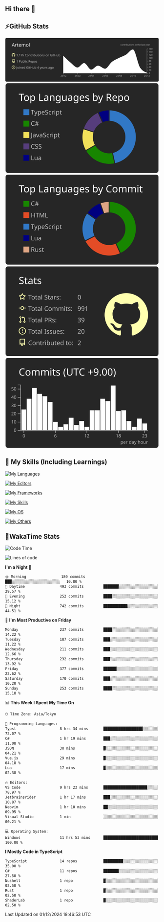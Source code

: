 ## Hi there 👋
<!--
**Artemol/Artemol** is a ✨ _special_ ✨ repository because its `README.md` (this file) appears on your GitHub profile.

Here are some ideas to get you started:

- 🔭 I’m currently working on ...
- 🌱 I’m currently learning ...
- 👯 I’m looking to collaborate on ...
- 🤔 I’m looking for help with ...
- 💬 Ask me about ...
- 📫 How to reach me: ...
- 😄 Pronouns: ...
- ⚡ Fun fact: ...
-->

## ⚡GitHub Stats
[![](https://raw.githubusercontent.com/Artemol/Artemol/main/profile-summary-card-output/apprentice/0-profile-details.svg)](https://github.com/vn7n24fzkq/github-profile-summary-cards)
[![](https://raw.githubusercontent.com/Artemol/Artemol/main/profile-summary-card-output/apprentice/1-repos-per-language.svg)](https://github.com/vn7n24fzkq/github-profile-summary-cards) [![](https://raw.githubusercontent.com/Artemol/Artemol/main/profile-summary-card-output/apprentice/2-most-commit-language.svg)](https://github.com/vn7n24fzkq/github-profile-summary-cards)
[![](https://raw.githubusercontent.com/Artemol/Artemol/main/profile-summary-card-output/apprentice/3-stats.svg)](https://github.com/vn7n24fzkq/github-profile-summary-cards) [![](https://raw.githubusercontent.com/Artemol/Artemol/main/profile-summary-card-output/apprentice/4-productive-time.svg)](https://github.com/vn7n24fzkq/github-profile-summary-cards)

## 🌱 My Skills (Including Learnings)

<!--
### Languages
-->
[![My Languages](https://skillicons.dev/icons?i=ts,py,cs,dotnet,rust,go,c,matlab,css)](https://skillicons.dev)

<!--
### Editors
-->
[![My Editors](https://skillicons.dev/icons?i=vscode,neovim,vim,visualstudio,idea)](https://skillicons.dev)

<!--
### Frameworks
-->
[![My Frameworks](https://skillicons.dev/icons?i=react,nestjs,vite,tailwind,tauri,electron,remix,nextjs,fastapi)](https://skillicons.dev)

<!--
### Tools
-->
[![My Skills](https://skillicons.dev/icons?i=git,nodejs,docker,unity,postman,bun,discord,cloudflare,bash,prometheus,grafana,obsidian)](https://skillicons.dev)

<!--
### OS
-->
[![My OS](https://skillicons.dev/icons?i=windows,ubuntu)](https://skillicons.dev)

<!--
### Others
-->
[![My Others](https://skillicons.dev/icons?i=github,raspberrypi,gcp)](https://skillicons.dev)

## 💬WakaTime Stats
<!--START_SECTION:waka-->
![Code Time](http://img.shields.io/badge/Code%20Time-328%20hrs%2014%20mins-blue)

![Lines of code](https://img.shields.io/badge/From%20Hello%20World%20I%27ve%20Written-10.7%20million%20lines%20of%20code-blue)

**I'm a Night 🦉** 

```text
🌞 Morning                180 commits         ███░░░░░░░░░░░░░░░░░░░░░░   10.80 % 
🌆 Daytime                493 commits         ███████░░░░░░░░░░░░░░░░░░   29.57 % 
🌃 Evening                252 commits         ████░░░░░░░░░░░░░░░░░░░░░   15.12 % 
🌙 Night                  742 commits         ███████████░░░░░░░░░░░░░░   44.51 % 
```
📅 **I'm Most Productive on Friday** 

```text
Monday                   237 commits         ████░░░░░░░░░░░░░░░░░░░░░   14.22 % 
Tuesday                  187 commits         ███░░░░░░░░░░░░░░░░░░░░░░   11.22 % 
Wednesday                211 commits         ███░░░░░░░░░░░░░░░░░░░░░░   12.66 % 
Thursday                 232 commits         ███░░░░░░░░░░░░░░░░░░░░░░   13.92 % 
Friday                   377 commits         ██████░░░░░░░░░░░░░░░░░░░   22.62 % 
Saturday                 170 commits         ███░░░░░░░░░░░░░░░░░░░░░░   10.20 % 
Sunday                   253 commits         ████░░░░░░░░░░░░░░░░░░░░░   15.18 % 
```


📊 **This Week I Spent My Time On** 

```text
🕑︎ Time Zone: Asia/Tokyo

💬 Programming Languages: 
Typst                    8 hrs 34 mins       ██████████████████░░░░░░░   72.07 % 
C#                       1 hr 19 mins        ███░░░░░░░░░░░░░░░░░░░░░░   11.08 % 
JSON                     30 mins             █░░░░░░░░░░░░░░░░░░░░░░░░   04.21 % 
Vue.js                   29 mins             █░░░░░░░░░░░░░░░░░░░░░░░░   04.18 % 
Lua                      17 mins             █░░░░░░░░░░░░░░░░░░░░░░░░   02.38 % 

🔥 Editors: 
VS Code                  9 hrs 23 mins       ████████████████████░░░░░   78.97 % 
Jetbrainsrider           1 hr 17 mins        ███░░░░░░░░░░░░░░░░░░░░░░   10.87 % 
Neovim                   1 hr 10 mins        ██░░░░░░░░░░░░░░░░░░░░░░░   09.95 % 
Visual Studio            1 min               ░░░░░░░░░░░░░░░░░░░░░░░░░   00.21 % 

💻 Operating System: 
Windows                  11 hrs 53 mins      █████████████████████████   100.00 % 
```

**I Mostly Code in TypeScript** 

```text
TypeScript               14 repos            █████████░░░░░░░░░░░░░░░░   35.00 % 
C#                       11 repos            ███████░░░░░░░░░░░░░░░░░░   27.50 % 
Nushell                  1 repo              █░░░░░░░░░░░░░░░░░░░░░░░░   02.50 % 
Rust                     1 repo              █░░░░░░░░░░░░░░░░░░░░░░░░   02.50 % 
ShaderLab                1 repo              █░░░░░░░░░░░░░░░░░░░░░░░░   02.50 % 
```




 Last Updated on 01/12/2024 18:46:53 UTC
<!--END_SECTION:waka-->
